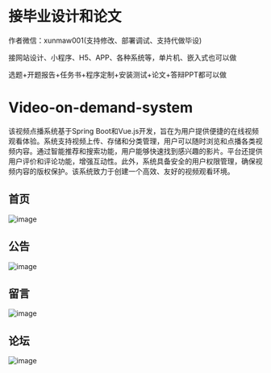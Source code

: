# 接毕业设计和论文
作者微信：xunmaw001(支持修改、部署调试、支持代做毕设)

接网站设计、小程序、H5、APP、各种系统等，单片机、嵌入式也可以做

选题+开题报告+任务书+程序定制+安装测试+论文+答辩PPT都可以做
# Video-on-demand-system
该视频点播系统基于Spring Boot和Vue.js开发，旨在为用户提供便捷的在线视频观看体验。系统支持视频上传、存储和分类管理，用户可以随时浏览和点播各类视频内容。通过智能推荐和搜索功能，用户能够快速找到感兴趣的影片。平台还提供用户评价和评论功能，增强互动性。此外，系统具备安全的用户权限管理，确保视频内容的版权保护。该系统致力于创建一个高效、友好的视频观看环境。
## 首页
![image](https://github.com/user-attachments/assets/287e5561-ac5d-4a27-b14b-e4e98b867f5c)
## 公告
![image](https://github.com/user-attachments/assets/6135881d-0d6f-4533-b842-05bd145eb79b)
## 留言
![image](https://github.com/user-attachments/assets/be6c92bb-97d6-4861-a1fc-9613b1a224e4)
## 论坛
![image](https://github.com/user-attachments/assets/5d798813-e971-43c6-9016-8613a3c278ad)

